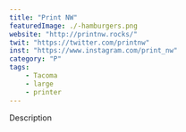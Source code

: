 ```yaml
---
title: "Print NW"
featuredImage: ./-hamburgers.png
website: "http://printnw.rocks/"
twit: "https://twitter.com/printnw"
inst: "https://www.instagram.com/print_nw"
category: "P"
tags:
    - Tacoma
    - large
    - printer
---
```


Description
